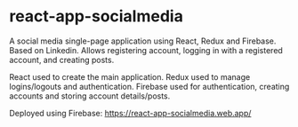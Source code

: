 # react-app-socialmedia
 A social media single-page application using React, Redux and Firebase. Based on Linkedin.
 Allows registering account, logging in with a registered account, and creating posts.
 
 React used to create the main application. 
 Redux used to manage logins/logouts and authentication. 
 Firebase used for authentication, creating accounts and storing account details/posts.
 
 Deployed using Firebase: https://react-app-socialmedia.web.app/
